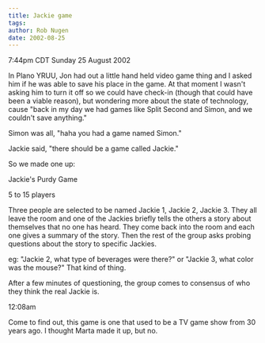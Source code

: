 ```yaml
---
title: Jackie game
tags: 
author: Rob Nugen
date: 2002-08-25
---
```


<p class=date>7:44pm CDT Sunday 25 August 2002</p>

<p>In Plano YRUU, Jon had out a little hand held video game thing and
I asked him if he was able to save his place in the game.  At that
moment I wasn't asking him to turn it off so we could have check-in
(though that could have been a viable reason), but wondering more
about the state of technology, cause "back in my day we had games like
Split Second and Simon, and we couldn't save anything."</p>

<p>Simon was all, "haha you had a game named Simon."</p>

<p>Jackie said, "there should be a game called Jackie."</p>

<p>So we made one up:</p>

<p>Jackie's Purdy Game</p>

<p>5 to 15 players</p>

<p>Three people are selected to be named Jackie 1, Jackie 2, Jackie 3.
They all leave the room and one of the Jackies briefly tells the
others a story about themselves that no one has heard.  They come back
into the room and each one gives a summary of the story.  Then the
rest of the group asks probing questions about the story to specific
Jackies.</p>

<p>eg: "Jackie 2, what type of beverages were there?" or "Jackie 3,
what color was the mouse?"  That kind of thing.</p>

<p>After a few minutes of questioning, the group comes to consensus of
who they think the real Jackie is.</p>

<p class=date>12:08am</p>

<p>Come to find out, this game is one that used to be a TV game show
from 30 years ago.  I thought Marta made it up, but no.</p>
